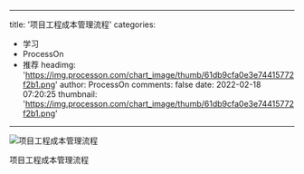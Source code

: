 
---
title: '项目工程成本管理流程'
categories: 
 - 学习
 - ProcessOn
 - 推荐
headimg: 'https://img.processon.com/chart_image/thumb/61db9cfa0e3e74415772f2b1.png'
author: ProcessOn
comments: false
date: 2022-02-18 07:20:25
thumbnail: 'https://img.processon.com/chart_image/thumb/61db9cfa0e3e74415772f2b1.png'
---

<div>   
<img class="thumb" alt="项目工程成本管理流程" src="https://img.processon.com/chart_image/thumb/61db9cfa0e3e74415772f2b1.png" referrerpolicy="no-referrer">
<p>项目工程成本管理流程</p>  
</div>
            